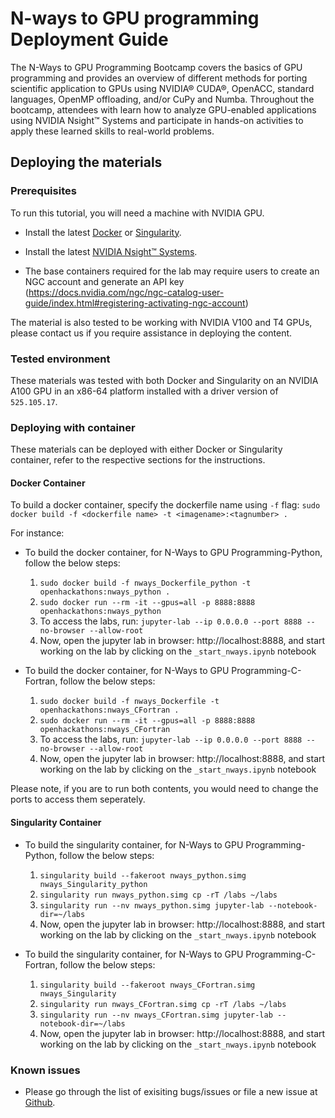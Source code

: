 # N-ways to GPU programming Deployment Guide
The N-Ways to GPU Programming Bootcamp covers the basics of GPU programming and provides an overview of different methods for porting scientific application to GPUs using NVIDIA® CUDA®, OpenACC, standard languages, OpenMP offloading, and/or CuPy and Numba. Throughout the bootcamp, attendees with learn how to analyze GPU-enabled applications using NVIDIA Nsight™ Systems and participate in hands-on activities to apply these learned skills to real-world problems.

## Deploying the materials

### Prerequisites
To run this tutorial, you will need a machine with NVIDIA GPU.

- Install the latest [Docker](https://docs.nvidia.com/datacenter/cloud-native/container-toolkit/install-guide.html#docker) or [Singularity](https://sylabs.io/docs/).

- Install the latest [NVIDIA Nsight™ Systems](https://developer.nvidia.com/nsight-systems).

- The base containers required for the lab may require users to create an NGC account and generate an API key (https://docs.nvidia.com/ngc/ngc-catalog-user-guide/index.html#registering-activating-ngc-account)

The material is also tested to be working with NVIDIA V100 and T4 GPUs, please contact us if you require assistance in deploying the content.


### Tested environment

These materials was tested with both Docker and Singularity on an NVIDIA A100 GPU in an x86-64 platform installed with a driver version of `525.105.17`. 

### Deploying with container 

These materials can be deployed with either Docker or Singularity container, refer to the respective sections for the instructions.

#### Docker Container

To build a docker container, specify the dockerfile name using `-f` flag: 
`sudo docker build -f <dockerfile name> -t <imagename>:<tagnumber> .`

For instance:

- To build the docker container, for N-Ways to GPU Programming-Python, follow the below steps: 

  1. `sudo docker build -f nways_Dockerfile_python -t openhackathons:nways_python .`
  2. `sudo docker run --rm -it --gpus=all -p 8888:8888 openhackathons:nways_python`
  3. To access the labs, run: `jupyter-lab --ip 0.0.0.0 --port 8888 --no-browser --allow-root`
  4. Now, open the jupyter lab in browser: http://localhost:8888, and start working on the lab by clicking on the `_start_nways.ipynb` notebook


- To build the docker container, for N-Ways to GPU Programming-C-Fortran, follow the below steps:  

  1. `sudo docker build -f nways_Dockerfile -t openhackathons:nways_CFortran .`
  2. `sudo docker run --rm -it --gpus=all -p 8888:8888 openhackathons:nways_CFortran`
  3. To access the labs, run: `jupyter-lab --ip 0.0.0.0 --port 8888 --no-browser --allow-root`
  4. Now, open the jupyter lab in browser: http://localhost:8888, and start working on the lab by clicking on the `_start_nways.ipynb` notebook

Please note, if you are to run both contents, you would need to change the ports to access them seperately.

#### Singularity Container

- To build the singularity container, for N-Ways to GPU Programming-Python, follow the below steps: 

  1. `singularity build --fakeroot nways_python.simg nways_Singularity_python`
  2. `singularity run nways_python.simg cp -rT /labs ~/labs`
  3. `singularity run --nv nways_python.simg jupyter-lab --notebook-dir=~/labs`
  4. Now, open the jupyter lab in browser: http://localhost:8888, and start working on the lab by clicking on the `_start_nways.ipynb` notebook


- To build the singularity container, for N-Ways to GPU Programming-C-Fortran, follow the below steps:   

  1. `singularity build --fakeroot nways_CFortran.simg nways_Singularity`
  2. `singularity run nways_CFortran.simg cp -rT /labs ~/labs`
  3. `singularity run --nv nways_CFortran.simg jupyter-lab --notebook-dir=~/labs`
  4. Now, open the jupyter lab in browser: http://localhost:8888, and start working on the lab by clicking on the `_start_nways.ipynb` notebook

### Known issues

- Please go through the list of exisiting bugs/issues or file a new issue at [Github](https://github.com/openhackathons-org/nways_accelerated_programming/issues).



